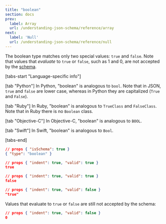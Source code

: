 ```yaml
---
title: "boolean"
section: docs
prev: 
  label: Array
  url: /understanding-json-schema/reference/array
next: 
  label: 'Null'
  url: /understanding-json-schema/reference/null
---
```


<Keywords label="single: boolean" />

The boolean type matches only two special values: `true` and `false`.
Note that values that *evaluate* to `true` or `false`, such as 1 and 0,
are not accepted by the [schema](../../learn/glossary#schema).

[tabs-start "Language-specific info"]

[tab "Python"]
In Python, "boolean" is analogous to `bool`.  Note that in JSON,
`true` and `false` are lower case, whereas in Python they are
capitalized (`True` and `False`).

[tab "Ruby"]
In Ruby, "boolean" is analogous to `TrueClass` and `FalseClass`.  Note
that in Ruby there is no `Boolean` class.

[tab "Objective-C"]
In Objective-C, "boolean" is analogous to `BOOL`.

[tab "Swift"]
In Swift, "boolean" is analogous to `Bool`.

[tabs-end]

```json
// props { "isSchema": true }
{ "type": "boolean" }
```
```json
// props { "indent": true, "valid": true }
true
```
```json
// props { "indent": true, "valid": true }
false
```
```json
// props { "indent": true, "valid": false }
"true"
```
Values that evaluate to `true` or `false` are still not accepted by the schema:

```json
// props { "indent": true, "valid": false }
0
```